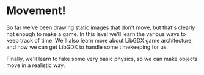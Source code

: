 # Movement!

So far we've been drawing static images that don't move, but that's clearly not enough to make a game. In this level we'll learn the various ways to keep track of time. We'll also learn more about LibGDX game architecture, and how we can get LibGDX to handle some timekeeping for us. 

Finally, we'll learn to fake some very basic physics, so we can make objects move in a realistic way.


